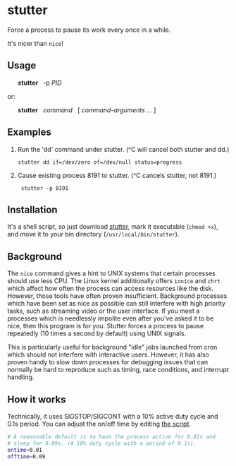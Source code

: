 # stutter
Force a process to pause its work every once in a while.

It's nicer than `nice`!

## Usage

<ul>

  **stutter** &nbsp; -p _PID_

</ul>

or: 

<ul>
  
  **stutter** &nbsp; _command_ &nbsp; \[ _command-arguments_ ... \]

</ul>

## Examples

1. Run the 'dd' command under stutter. (^C will cancel both stutter and dd.)
   ```
   stutter dd if=/dev/zero of=/dev/null status=progress
   ```
   
2. Cause existing process 8191 to stutter. (^C cancels stutter, not 8191.)

        stutter -p 8191

## Installation

It's a shell script, so just download [stutter][rawlink], mark it executable (`chmod +x`), and move it to your bin directory (`/usr/local/bin/stutter`).

  [rawlink]: https://github.com/hackerb9/stutter/raw/refs/heads/main/stutter "Download stutter shell script"

## Background

The `nice` command gives a hint to UNIX systems that certain processes should use less CPU. The Linux kernel additionally offers `ionice` and `chrt` which affect how often the process can access resources like the disk. However, those tools have often proven insufficient. Background processes which have been set as nice as possible can still interfere with high priority tasks, such as streaming video or the user interface. If you meet a processes which is needlessly impolite even after you've asked it to be nice, then this program is for you. Stutter forces a process to pause repeatedly (10 times a second by default) using UNIX signals. 

This is particularly useful for background "idle" jobs launched from cron which should not interfere with interactive users. However, it has also proven handy to slow down processes for debugging issues that can normally be hard to reproduce such as timing, race conditions, and interrupt handling. 

## How it works

Technically, it uses SIGSTOP/SIGCONT with a 10% active duty cycle and 0.1s period. You can adjust the on/off time by editing [the script](stutter).

```bash
# A reasonable default is to have the process active for 0.01s and
# sleep for 0.09s. (A 10% duty cycle with a period of 0.1s).
ontime=0.01
offtime=0.09
```


